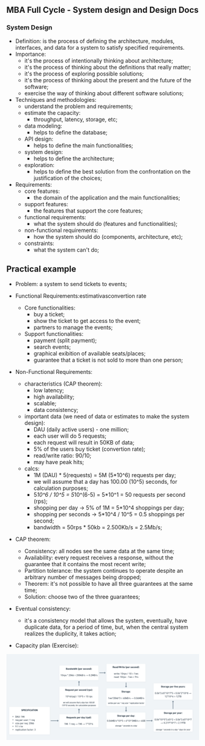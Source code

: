 ## MBA Full Cycle - System design and Design Docs

### System Design

- Definition: is the process of defining the architecture, modules, interfaces, and data for a system to satisfy specified requirements.
- Importance:
  - it's the process of intentionally thinking about architecture;
  - it's the process of thinking about the definitions that really matter;
  - it's the process of exploring possible solutions;
  - it's the process of thinking about the present and the future of the software;
  - exercise the way of thinking about different software solutions;
- Techniques and methodologies:
  - understand the problem and requirements;
  - estimate the capacity:
    - throughput, latency, storage, etc;
  - data modeling:
    - helps to define the database;
  - API design:
    - helps to define the main functionalities;
  - system design:
    - helps to define the architecture;
  - exploration:
    - helps to define the best solution from the confrontation on the justification of the choices;
- Requirements:
  - core features:
    - the domain of the application and the main functionalities;
  - support features:
    - the features that support the core features;
  - functional requirements:
    - what the system should do (features and functionalities);
  - non-functional requirements:
    - how the system should do (components, architecture, etc);
  - constraints:
    - what the system can't do;

## Practical example

- Problem: a system to send tickets to events;
- Functional Requirements:estimativasconvertion rate

  - Core functionalities:
    - buy a ticket;
    - show the ticket to get access to the event;
    - partners to manage the events;
  - Support functionalities:
    - payment (split payment);
    - search events;
    - graphical exibition of available seats/places;
    - guarantee that a ticket is not sold to more than one person;

- Non-Functional Requirements:

  - characteristics (CAP theorem):
    - low latency;
    - high availability;
    - scalable;
    - data consistency;
  - important data (we need of data or estimates to make the system design):
    - DAU (daily active users) - one million;
    - each user will do 5 requests;
    - each request will result in 50KB of data;
    - 5% of the users buy ticket (convertion rate);
    - read/write ratio: 90/10;
    - may have peak hits;
  - calcs:
    - 1M (DAU) * 5(requests) = 5M (5*10^6) requests per day;
    - we will assume that a day has 100.00 (10^5) seconds, for calculation purposes;
    - 5*10^6 / 10^5 = 5*10^(6-5) = 5\*10^1 = 50 requests per second (rps);
    - shopping per day -> 5% of 1M = 5*10^4 shoppings per day;
    - shopping per seconds -> 5*10^4 / 10^5 = 0.5 shoppings per second;
    - bandwidth = 50rps * 50kb = 2.500Kb/s = 2.5Mb/s;

- CAP theorem:

  - Consistency: all nodes see the same data at the same time;
  - Availability: every request receives a response, without the guarantee that it contains the most recent write;
  - Partition tolerance: the system continues to operate despite an arbitrary number of messages being dropped;
  - Theorem: it's not possible to have all three guarantees at the same time;
  - Solution: choose two of the three guarantees;

- Eventual consistency:

  - it's a consistency model that allows the system, eventually, have duplicate data, for a period of time, but, when the central system realizes the duplicity, it takes action;

- Capacity plan (Exercise):

![Capacity plan](./img/capacity-plan.png "Capacity plan")
  